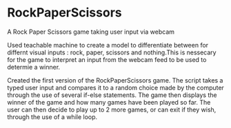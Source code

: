 # RockPaperScissors
A Rock Paper Scissors game taking user input via webcam

Used teachable machine to create a model to differentiate between for differnt visual inputs : rock, paper, scissors and nothing.This is nessecary for the game to interpret an input from the webcam feed to be used to determie a winner.

Created the first version of the RockPaperScissors game. The script takes a typed user input and compares it to a random choice made by the computer through the use of several if-else statements. The game then displays the winner of the game and how many games have been played so far. The user can then decide to play up to 2 more games, or can exit if they wish, through the use of a while loop.

